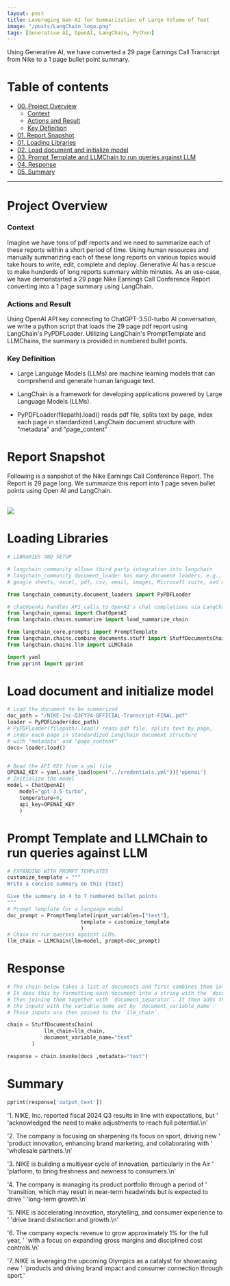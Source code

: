 ```yaml
---
layout: post
title: Leveraging Gen AI for Summarization of Large Volume of Text
image: "/posts/LangChain_logo.png"
tags: [Generative AI, OpenAI, LangChain, Python]
---
```


Using Generative AI, we have converted a 29 page Earnings Call Transcript from Nike to a 1 page bullet point summary.  

# Table of contents

- [00. Project Overview](#overview-main)
    - [Context](#overview-context)
    - [Actions and Result](#overview-actions)
    - [Key Definition](#overview-definition)
- [01. Report Snapshot](#snapshot-report)
- [01. Loading Libraries](#loading-libraries)
- [02. Load document and initialize model](#load-doc-initialize-model)
- [03. Prompt Template and LLMChain to run queries against LLM](#Prompt-LLMChain)
- [04. Response](#response)
- [05. Summary](#summary)
  
___

# Project Overview  <a name="overview-main"></a>

### Context <a name="overview-context"></a>

Imagine we have tons of pdf reports and we need to summarize each of these reports within a short period of time. Using human resources and manually summarizing each of these long reports on various topics would take hours to write, edit, complete and deploy. Generative AI has a rescue to make hunderds of long reports summary within minutes. As an use-case, we have demonstarted a 29 page Nike Earnings Call Conference Report converting into a 1 page summary using LangChain.     

### Actions and Result<a name="overview-actions"></a>

Using OpenAI API key connecting to ChatGPT-3.50-turbo AI conversation, we write a python script that loads the 29 page pdf report using LangChain's PyPDFLoader. Utilizing LangChain's PromptTemplate and LLMChains, the summary is provided in numbered bullet points. 

### Key Definition <a name="overview-definition"></a>

- Large Language Models (LLMs) are machine learning models that can comprehend and generate human language text.

- LangChain is a framework for developing applications powered by Large Language Models (LLMs). 

- PyPDFLoader(filepath).load() reads pdf file, splits text by page, index each page in standardized LangChain document structure with "metadata" and "page_content"

# Report Snapshot <a name="snapshot-report"></a>

Following is a sanpshot of the Nike Earnings Call Conference Report. The Report is 29 page long. We summarize this report into 1 page seven bullet points using Open AI and LangChain.

<br>

<image src="/img/posts/Screenshot_Nike.png">

<br>

# Loading Libraries <a name="loading-libraries"></a>

```python
# LIBRARIES AND SETUP

# langchain_community allows third party integration into langchain
# langchain_community document_loader has many document loaders, e.g.,
# google sheets, excel, pdf, csv, email, images, Microsoft suite, and many more. 

from langchain_community.document_loaders import PyPDFLoader

# chatOpenAi handles API calls to OpenAI's chat completions via LangChain Standradized LLM Framework
from langchain_openai import ChatOpenAI
from langchain.chains.summarize import load_summarize_chain

from langchain_core.prompts import PromptTemplate
from langchain.chains.combine_documents.stuff import StuffDocumentsChain
from langchain.chains.llm import LLMChain

import yaml
from pprint import pprint

```
# Load document and initialize model <a name="load-doc-initialize-model"></a>
```python
# Load the document to be summarized
doc_path = "/NIKE-Inc-Q3FY24-OFFICIAL-Transcript-FINAL.pdf"
loader = PyPDFLoader(doc_path)
# PyPDFLoader(filepath).load() reads pdf file, splits text by page, 
# index each page in standardized LangChain document structure 
# with "metadata" and "page_content"
docs= loader.load()


# Read the API KEY from a yml file
OPENAI_KEY = yaml.safe_load(open("../credentials.yml"))['openai']
# Initialize the model
model = ChatOpenAI(
    model="gpt-3.5-turbo",
    temperature=0,
    api_key=OPENAI_KEY
    )
```

# Prompt Template and LLMChain to run queries against LLM <a name="Prompt-LLMChain"></a>

```python
# EXPANDING WITH PROMPT TEMPLATES
customize_template = """
Write a concise summary on this {text}

Give the summary in 4 to 7 numbered bullet points
"""
# Prompt template for a language model
doc_prompt = PromptTemplate(input_variables=["text"], 
                        template = customize_template
                        )
# Chain to run queries against LLMs.
llm_chain = LLMChain(llm=model, prompt=doc_prompt)
```

# Response <a name="response"></a>
```python
# The chain below takes a list of documents and first combines them into a single string.
# It does this by formatting each document into a string with the `document_prompt` and
# then joining them together with `document_separator`. It then adds that new string to
# the inputs with the variable name set by `document_variable_name`.
# Those inputs are then passed to the `llm_chain`.

chain = StuffDocumentsChain(
            llm_chain=llm_chain,
            document_variable_name="text"
        )

response = chain.invoke(docs ,metadata="text")
```

# Summary <a name="summary"></a>

```python
pprint(response['output_text'])
```

'1. NIKE, Inc. reported fiscal 2024 Q3 results in line with expectations, but '
 'acknowledged the need to make adjustments to reach full potential.\n'
 
 '2. The company is focusing on sharpening its focus on sport, driving new '
 'product innovation, enhancing brand marketing, and collaborating with '
 'wholesale partners.\n'
 
 '3. NIKE is building a multiyear cycle of innovation, particularly in the Air '
 'platform, to bring freshness and newness to consumers.\n'
 
 '4. The company is managing its product portfolio through a period of '
 'transition, which may result in near-term headwinds but is expected to drive '
 'long-term growth.\n'
 
 '5. NIKE is accelerating innovation, storytelling, and consumer experience to '
 'drive brand distinction and growth.\n'
 
 '6. The company expects revenue to grow approximately 1% for the full year, '
 'with a focus on expanding gross margins and disciplined cost controls.\n'
 
 '7. NIKE is leveraging the upcoming Olympics as a catalyst for showcasing new '
 'products and driving brand impact and consumer connection through sport.'













